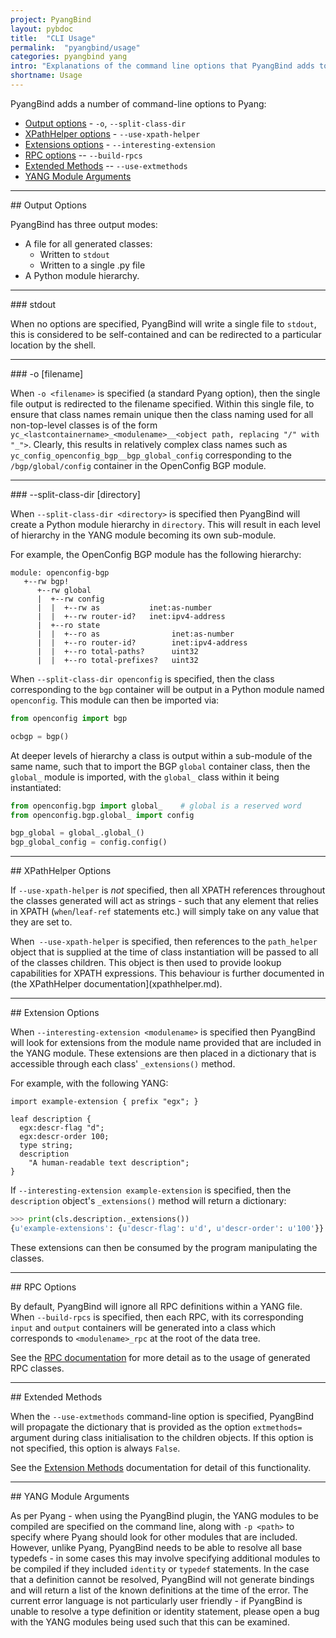 ```yaml
---
project: PyangBind
layout: pybdoc
title:  "CLI Usage"
permalink:  "pyangbind/usage"
categories: pyangbind yang
intro: "Explanations of the command line options that PyangBind adds to Pyang - and how this affects the output of the plugin, as well as the operation of the generated classes."
shortname: Usage
---
```


PyangBind adds a number of command-line options to Pyang:

 * [Output options](#output-options) - `-o`, `--split-class-dir`
 * [XPathHelper options](#xpathhelper) - `--use-xpath-helper`
 * [Extensions options](#extensions) - `--interesting-extension`
 * [RPC options](#rpcs) -- `--build-rpcs`
 * [Extended Methods](#extmethods) -- `--use-extmethods`
 * [YANG Module Arguments](#yangmods)

<hr>
## Output Options <a name="output-options"></a>

PyangBind has three output modes:

  * A file for all generated classes:
    + Written to `stdout`
    + Written to a single .py file
  * A Python module hierarchy.

<hr>
### stdout

When no options are specified, PyangBind will write a single file to `stdout`, this is considered to be self-contained and can be redirected to a particular location by the shell.

<hr>
### -o [filename]

When `-o <filename>` is specified (a standard Pyang option), then the single file output is redirected to the filename specified. Within this single file, to ensure that class names remain unique then the class naming used for all non-top-level classes is of the form `yc_<lastcontainername>_<modulename>__<object path, replacing "/" with "_">`. Clearly, this results in relatively complex class names such as `yc_config_openconfig_bgp__bgp_global_config` corresponding to the `/bgp/global/config` container in the OpenConfig BGP module.

<hr>
### --split-class-dir [directory]

When `--split-class-dir <directory>` is specified then PyangBind will create a Python module hierarchy in `directory`. This will result in each level of hierarchy in the YANG module becoming its own sub-module.

For example, the OpenConfig BGP module has the following hierarchy:

```
module: openconfig-bgp
   +--rw bgp!
      +--rw global
      |  +--rw config
      |  |  +--rw as           inet:as-number
      |  |  +--rw router-id?   inet:ipv4-address
      |  +--ro state
      |  |  +--ro as                inet:as-number
      |  |  +--ro router-id?        inet:ipv4-address
      |  |  +--ro total-paths?      uint32
      |  |  +--ro total-prefixes?   uint32
```

When `--split-class-dir openconfig` is specified, then the class corresponding to the `bgp` container will be output in a Python module named `openconfig`. This module can then be imported via:

```python
from openconfig import bgp

ocbgp = bgp()
```

At deeper levels of hierarchy a class is output within a sub-module of the same name, such that to import the BGP `global` container class, then the `global_` module is imported, with the `global_` class within it being instantiated:

```python
from openconfig.bgp import global_    # global is a reserved word
from openconfig.bgp.global_ import config

bgp_global = global_.global_()
bgp_global_config = config.config()
```

<hr>
## XPathHelper Options <a name="xpathhelper"></a>

If `--use-xpath-helper` is _not_ specified, then all XPATH references throughout the classes generated will act as strings - such that any element that relies in XPATH (`when`/`leaf-ref` statements etc.) will simply take on any value that they are set to.

When` --use-xpath-helper` is specified, then references to the `path_helper` object that is supplied at the time of class instantiation will be passed to all of the classes children. This object is then used to provide lookup capabilities for XPATH expressions. This behaviour is further documented in (the XPathHelper documentation](xpathhelper.md).

<hr>
## Extension Options <a name="extensions"></a>

When `--interesting-extension <modulename>` is specified then PyangBind will look for extensions from the module name provided that are included in the YANG module. These extensions are then placed in a dictionary that is accessible through each class' `_extensions()` method.

For example, with the following YANG:

```yang
import example-extension { prefix "egx"; }

leaf description {
  egx:descr-flag "d";
  egx:descr-order 100;
  type string;
  description
    "A human-readable text description";
}
```

If `--interesting-extension example-extension` is specified, then the `description` object's `_extensions()` method will return a dictionary:

```python
>>> print(cls.description._extensions())
{u'example-extensions': {u'descr-flag': u'd', u'descr-order': u'100'}}
```

These extensions can then be consumed by the program manipulating the classes.

<hr>
## RPC Options <a name="rpcs"></a>

By default, PyangBind will ignore all RPC definitions within a YANG file. When `--build-rpcs` is specified, then each RPC, with its corresponding `input` and `output` containers will be generated into a class which corresponds to `<modulename>_rpc` at the root of the data tree.

See the [RPC documentation](/pyangbind/rpc) for more detail as to the usage of generated RPC classes.

<hr>
## Extended Methods <a name="extmethods"></a>

When the `--use-extmethods` command-line option is specified, PyangBind will propagate the dictionary that is provided as the option `extmethods=` argument during class initialisation to the children objects. If this option is not specified, this option is always `False`.

See the [Extension Methods](/pyangbind/extmethods) documentation for detail of this functionality.

<hr>
## YANG Module Arguments <a name="yangmods"></a>

As per Pyang - when using the PyangBind plugin, the YANG modules to be compiled are specified on the command line, along with `-p <path>` to specify where Pyang should look for other modules that are included. However, unlike Pyang, PyangBind needs to be able to resolve all base typedefs - in some cases this may involve specifying additional modules to be compiled if they included `identity` or `typedef` statements. In the case that a definition cannot be resolved, PyangBind will not generate bindings and will return a list of the known definitions at the time of the error. The current error language is not particularly user friendly - if PyangBind is unable to resolve a type definition or identity statement, please open a bug with the YANG modules being used such that this can be examined.

